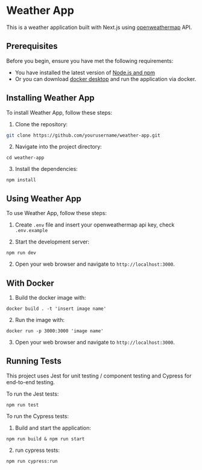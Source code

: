 # Weather App

This is a weather application built with Next.js using [openweathermap](https://openweathermap.org/forecast5) API.

## Prerequisites

Before you begin, ensure you have met the following requirements:

- You have installed the latest version of [Node.js and npm](https://nodejs.org/en/download/)
- Or you can download [docker desktop](https://www.docker.com/products/docker-desktop/) and run the application via docker.

## Installing Weather App

To install Weather App, follow these steps:

1. Clone the repository:

```sh
git clone https://github.com/yourusername/weather-app.git
```

2. Navigate into the project directory:

```
cd weather-app
```

3. Install the dependencies:

```
npm install
```

## Using Weather App

To use Weather App, follow these steps:

1. Create `.env` file and insert your openweathermap api key, check `.env.example`

2. Start the development server:

```
npm run dev
```

2. Open your web browser and navigate to `http://localhost:3000`.

## With Docker

1. Build the docker image with:

```
docker build . -t 'insert image name'
```

2. Run the image with:

```
docker run -p 3000:3000 'image name'
```

3. Open your web browser and navigate to `http://localhost:3000`.

## Running Tests

This project uses Jest for unit testing / component testing and Cypress for end-to-end testing.

To run the Jest tests:

```
npm run test
```

To run the Cypress tests:

1. Build and start the application:

```
npm run build & npm run start
```

2. run cypress tests:

```
npm run cypress:run
```
